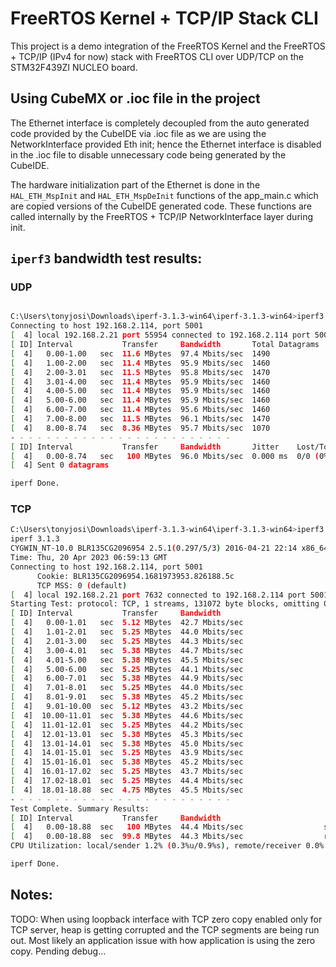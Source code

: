 # FreeRTOS Kernel + TCP/IP Stack CLI

This project is a demo integration of the FreeRTOS Kernel and the FreeRTOS + TCP/IP (IPv4 for now) stack with FreeRTOS CLI over UDP/TCP on the STM32F439ZI NUCLEO board.

## Using CubeMX or .ioc file in the project

The Ethernet interface is completely decoupled from the auto generated code provided by the CubeIDE via .ioc file as we are using the NetworkInterface provided Eth init; hence the Ethernet interface is disabled in the .ioc file to disable unnecessary code being generated by the CubeIDE.

The hardware initialization part of the Ethernet is done in the `HAL_ETH_MspInit` and `HAL_ETH_MspDeInit` functions of the app_main.c which are copied versions of the CubeIDE generated code. These functions are called internally by the FreeRTOS + TCP/IP NetworkInterface layer during init.


## `iperf3` bandwidth test results:

### UDP

``` sh

C:\Users\tonyjosi\Downloads\iperf-3.1.3-win64\iperf-3.1.3-win64>iperf3.exe -c 192.168.2.114 --port 5001 --udp --bandwidth 0 --set-mss 1460 --bytes 100M
Connecting to host 192.168.2.114, port 5001
[  4] local 192.168.2.21 port 55954 connected to 192.168.2.114 port 5001
[ ID] Interval           Transfer     Bandwidth       Total Datagrams
[  4]   0.00-1.00   sec  11.6 MBytes  97.4 Mbits/sec  1490
[  4]   1.00-2.00   sec  11.4 MBytes  95.9 Mbits/sec  1460
[  4]   2.00-3.01   sec  11.5 MBytes  95.8 Mbits/sec  1470
[  4]   3.01-4.00   sec  11.4 MBytes  95.9 Mbits/sec  1460
[  4]   4.00-5.00   sec  11.4 MBytes  95.9 Mbits/sec  1460
[  4]   5.00-6.00   sec  11.4 MBytes  95.9 Mbits/sec  1460
[  4]   6.00-7.00   sec  11.4 MBytes  95.6 Mbits/sec  1460
[  4]   7.00-8.00   sec  11.5 MBytes  96.1 Mbits/sec  1470
[  4]   8.00-8.74   sec  8.36 MBytes  95.7 Mbits/sec  1070
- - - - - - - - - - - - - - - - - - - - - - - - -
[ ID] Interval           Transfer     Bandwidth       Jitter    Lost/Total Datagrams
[  4]   0.00-8.74   sec   100 MBytes  96.0 Mbits/sec  0.000 ms  0/0 (0%)
[  4] Sent 0 datagrams

iperf Done.

```

### TCP

``` sh
C:\Users\tonyjosi\Downloads\iperf-3.1.3-win64\iperf-3.1.3-win64>iperf3.exe -c 192.168.2.114 --port 5001 --bytes 100M -V
iperf 3.1.3
CYGWIN_NT-10.0 BLR135CG2096954 2.5.1(0.297/5/3) 2016-04-21 22:14 x86_64
Time: Thu, 20 Apr 2023 06:59:13 GMT
Connecting to host 192.168.2.114, port 5001
      Cookie: BLR135CG2096954.1681973953.826188.5c
      TCP MSS: 0 (default)
[  4] local 192.168.2.21 port 7632 connected to 192.168.2.114 port 5001
Starting Test: protocol: TCP, 1 streams, 131072 byte blocks, omitting 0 seconds, 104857600 bytes to send
[ ID] Interval           Transfer     Bandwidth
[  4]   0.00-1.01   sec  5.12 MBytes  42.7 Mbits/sec
[  4]   1.01-2.01   sec  5.25 MBytes  44.0 Mbits/sec
[  4]   2.01-3.00   sec  5.25 MBytes  44.3 Mbits/sec
[  4]   3.00-4.01   sec  5.38 MBytes  44.7 Mbits/sec
[  4]   4.01-5.00   sec  5.38 MBytes  45.5 Mbits/sec
[  4]   5.00-6.00   sec  5.25 MBytes  44.1 Mbits/sec
[  4]   6.00-7.01   sec  5.38 MBytes  44.9 Mbits/sec
[  4]   7.01-8.01   sec  5.25 MBytes  44.0 Mbits/sec
[  4]   8.01-9.01   sec  5.38 MBytes  45.2 Mbits/sec
[  4]   9.01-10.00  sec  5.12 MBytes  43.2 Mbits/sec
[  4]  10.00-11.01  sec  5.38 MBytes  44.6 Mbits/sec
[  4]  11.01-12.01  sec  5.25 MBytes  44.2 Mbits/sec
[  4]  12.01-13.01  sec  5.38 MBytes  45.3 Mbits/sec
[  4]  13.01-14.01  sec  5.38 MBytes  45.0 Mbits/sec
[  4]  14.01-15.01  sec  5.25 MBytes  43.9 Mbits/sec
[  4]  15.01-16.01  sec  5.38 MBytes  45.2 Mbits/sec
[  4]  16.01-17.02  sec  5.25 MBytes  43.7 Mbits/sec
[  4]  17.02-18.01  sec  5.25 MBytes  44.4 Mbits/sec
[  4]  18.01-18.88  sec  4.75 MBytes  45.5 Mbits/sec
- - - - - - - - - - - - - - - - - - - - - - - - -
Test Complete. Summary Results:
[ ID] Interval           Transfer     Bandwidth
[  4]   0.00-18.88  sec   100 MBytes  44.4 Mbits/sec                  sender
[  4]   0.00-18.88  sec  99.8 MBytes  44.3 Mbits/sec                  receiver
CPU Utilization: local/sender 1.2% (0.3%u/0.9%s), remote/receiver 0.0% (0.0%u/0.0%s)

iperf Done.
```

## Notes:

TODO: When using loopback interface with TCP zero copy enabled only for TCP server, heap is getting corrupted and the TCP segments are being run out. Most likely an application issue with how application is using the zero copy. Pending debug...
